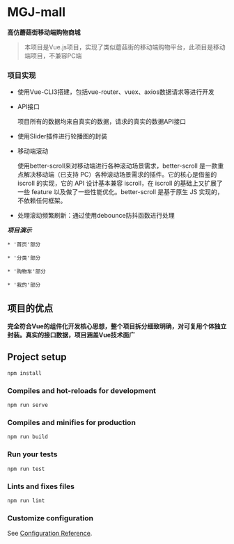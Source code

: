 # MGJ-mall

  **高仿蘑菇街移动端购物商城**
  > 本项目是Vue.js项目，实现了类似蘑菇街的移动端购物平台，此项目是移动端项目，不兼容PC端
 
### 项目实现

  * 使用Vue-CLI3搭建，包括vue-router、vuex、axios数据请求等进行开发
  * API接口
    
    项目所有的数据均来自真实的数据，请求的真实的数据API接口
  
  * 使用Slider插件进行轮播图的封装
  * 移动端滚动
    
    使用better-scroll来对移动端进行各种滚动场景需求，better-scroll 是一款重点解决移动端（已支持 PC）各种滚动场景需求的插件。它的核心是借鉴的
    iscroll 的实现，它的 API 设计基本兼容 iscroll，在 iscroll 的基础上又扩展了一些 feature 以及做了一些性能优化。better-scroll 是基于原生 
    JS 实现的，不依赖任何框架。
  
  * 处理滚动频繁刷新：通过使用debounce防抖函数进行处理
  
  ***项目演示***
  
    * '首页'部分
    
    * '分类'部分
    
    * '购物车'部分
      
    * '我的'部分

## 项目的优点
  
  **完全符合Vue的组件化开发核心思想，整个项目拆分细致明确，对可复用个体独立封装。真实的接口数据，项目涵盖Vue技术面广**
  
## Project setup
```
npm install
```

### Compiles and hot-reloads for development
```
npm run serve
```

### Compiles and minifies for production
```
npm run build
```

### Run your tests
```
npm run test
```

### Lints and fixes files
```
npm run lint
```

### Customize configuration
See [Configuration Reference](https://cli.vuejs.org/config/).
